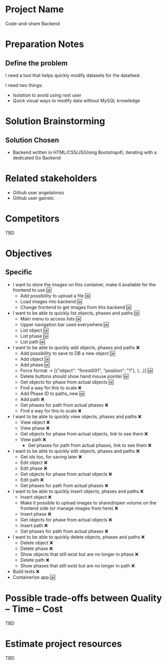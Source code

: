 # Project Name
Code-and-share Backend

# Preparation Notes
## Define the problem
I need a tool that helps quickly modify datasets for the datafeed.
  
I need two things:
- Isolation to avoid using root user
- Quick visual ways to modify data without MySQL knowledge
# Solution Brainstorming
## Solution Chosen
* Backend written in HTML/CSS/JS(Using Bootstrap4), iterating with a dedicated Go Backend

# Related stakeholders
* Github user angelalonso
* Github user gamstc
# Competitors
TBD
# Objectives
## Specific
* I want to store the images on this container, make it available for the frontend to use :ok:
  * Add possibility to upload a file :ok:
  * Load images into backend :ok:
  * Change frontend to get images from this backend :ok:
* I want to be able to quickly list objects, phases and paths :ok:
  * Main menu to access lists :ok:
  * Upper navigation bar used everywhere :ok:
  * List object :ok:
  * List phase :ok:
  * List path :ok:
* I want to be able to quickly add objects, phases and paths :x:
  * Add possibility to save to DB a new object :ok:
  * Add object :ok:
  * Add phase :ok:
  * Force format -> [{"object": "forest001", "position": "1"}, {...}] :ok:
  * Delete buttons should show hand mouse pointer :ok:
  * Get objects for phase from actual objects :ok:
   * Find a way for this to scale :x:
  * Add Phase ID to paths_new :ok:
  * Add path :x:
  * Get phases for path from actual phases :x:
   * Find a way for this to scale :x:
* I want to be able to quickly view objects, phases and paths :x:
  * View object :x:
  * View phase :x:
   * Get objects for phase from actual objects, link to see them :x:
  * View path :x:
    * Get phases for path from actual phases, link to see them :x:
* I want to be able to quickly edit objects, phases and paths :x:
  * Get ids too, for saving later :x:
  * Edit object :x:
  * Edit phase :x:
  * Get objects for phase from actual objects :x:
  * Edit path :x:
  * Get phases for path from actual phases :x:
* I want to be able to quickly insert objects, phases and paths :x:
  * Insert object :x:
  * Make it possible to upload images to shared/open volume on the frontend side (or manage images from here) :x:
  * Insert phase :x:
  * Get objects for phase from actual objects :x:
  * Insert path :x:
  * Get phases for path from actual phases :x:
* I want to be able to quickly delete objects, phases and paths :x:
  * Delete object :x:
  * Delete phase :x:
  * Show objects that still exist but are no longer in phase :x:
  * Delete path :x:
  * Show phases that still exist but are no longer in path :x:
* Build tests :x:
* Containerize app :ok:

# Possible trade-offs between Quality – Time – Cost
TBD

# Estimate project resources
TBD






